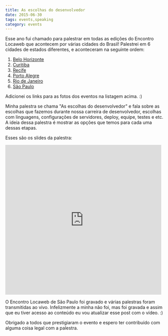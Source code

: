 ```yaml
---
title: As escolhas do desenvolvedor
date: 2015-06-30
tags: events,speaking
category: events
---
```


Esse ano fui chamado para palestrar em todas as edições do Encontro Locaweb que
acontecem por várias cidades do Brasil! Palestrei em 6 cidades de estados
diferentes, e aconteceram na seguinte ordem:

1. [Belo Horizonte](https://www.flickr.com/photos/locaweb/sets/72157650885375530)
2. [Curitiba](https://www.flickr.com/photos/locaweb/sets/72157651709980410)
3. [Recife](https://www.flickr.com/photos/locaweb/sets/72157649789309524)
4. [Porto Alegre](https://www.flickr.com/photos/locaweb/sets/72157652339858570)
5. [Rio de Janeiro](https://www.flickr.com/photos/locaweb/sets/72157652754664218)
6. [São Paulo](https://www.flickr.com/photos/locaweb/sets/72157654905073816)

Adicionei os links para as fotos dos eventos na listagem acima. :)

Minha palestra se chama "As escolhas do desenvolvedor" e fala sobre as escolhas
que fazemos durante nossa carreira de desenvolvedor, escolhas com linguagens,
configurações de servidores, deploy, equipe, testes e etc. A ideia dessa
palestra é mostrar as opções que temos para cada uma dessas etapas.

Esses são os slides da palestra:

<iframe src="http://www.slideshare.net/PotHix/slideshelf" width="490px" height="470px" frameborder="0" marginwidth="0" marginheight="0" scrolling="no" style="border:none;" allowfullscreen webkitallowfullscreen mozallowfullscreen></iframe>

O Encontro Locaweb de São Paulo foi gravado e várias palestras foram
transmitidas ao vivo. Infelizmente a minha não foi, mas foi gravada e assim que
eu tiver acesso ao conteúdo eu vou atualizar esse post com o vídeo. :)

Obrigado a todos que prestigiaram o evento e espero ter contribuído com alguma
coisa legal com a palestra.
